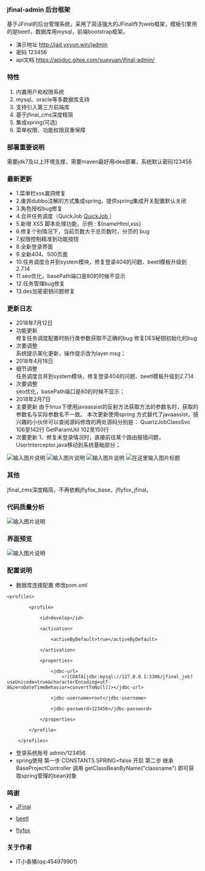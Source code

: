 ### jfinal-admin 后台框架 
基于JFinal的后台管理系统，采用了简洁强大的JFinal作为web框架，模板引擎用的是beetl，数据库用mysql，前端bootstrap框架。

- 演示地址 http://jad.yxyun.win/jadmin
- 密码 123456
- api文档 https://apidoc.gitee.com/supyuan/jfinal-admin/

### 特性
1. 内置用户和权限系统
2. mysql、oracle等多数据库支持
3. 支持引入第三方前端库
4. 基于jfinal_cms深度精简
5. 集成spring(可选)
6. 菜单权限、功能权限双重保障

### 部署重要说明
需要jdk7及以上环境支撑，需要maven最好用idea部署，系统默认密码123456


### 最新更新
- 1.菜单栏xss漏洞修复
- 2.废弃dubbo注解的方式集成spring，提供spring集成开关配置默认关闭
- 3.角色授权bug修复
- 4.合并任务调度（QuickJob [QuickJob ](https://gitee.com/supyuan/QuickJob)）
- 5.新增 XSS 脚本处理功能，示例 : ${nameHtml,xss}
- 6.修复个别情况下，当前页数大于总页数时，分页的 bug
- 7.权限控制精准到功能按钮
- 8.全新登录界面
- 9.全新404、500页面
- 10.任务调度合并到system模块，修复登录404的问题、beetl模板升级到2.7.14
- 11.seo优化，basePath端口是80的时候不显示
- 12.任务管理bug修复
- 13.des加密密钥问题修复

### 更新日志
- 2018年7月12日
- 功能更新<br/>
      修复任务调度配置时执行类参数获取不正确的bug 修复DES秘钥初始化的bug<br/>
- 次要调整<br/>
      系统提示美化更新，操作提示改为layer.msg；
- 2018年4月18日
- 细节调整<br/>
      任务调度合并到system模块，修复登录404的问题、beetl模板升级到2.7.14<br/>
- 次要调整<br/>
      seo优化，basePath端口是80的时候不显示；
- 2018年2月7日
- 主要更新
	由于linux下使用javaassist的反射方法获取方法的参数名时，获取的参数名与实际参数名不一致。
本次更新使用spring 方式替代了javaassist，感兴趣的小伙伴可以查阅源码修改的两处源码分别是：
QuartzJobClassSvc 106至142行
GetParamUtil 102至150行
- 次要更新
	1、修复未登录情况时，直接前往某个路由报错问题，UserInterceptor.java移动到系统基础部分；
	
![输入图片说明](https://gitee.com/uploads/images/2017/1215/094356_924f59cf_22738.png "1.png")
![输入图片说明](https://gitee.com/uploads/images/2017/1215/094408_27becaa2_22738.png "2.png")
![输入图片说明](https://gitee.com/uploads/images/2017/1215/094417_2dcf7299_22738.png "3.png")
![](https://git.oschina.net/uploads/images/2017/0516/223055_56ede065_22738.png "在这里输入图片标题")


### 其他
jfinal_cms深度精简，不再依赖jflyfox_base，jflyfox_jfinal。

### 代码质量分析
![输入图片说明](https://gitee.com/uploads/images/2017/1103/105801_c6f199f4_22738.png "fx3.png")

### 界面预览
![输入图片说明](https://gitee.com/uploads/images/2017/1103/110136_c846750a_22738.png "2017-11-03_110222.png")

### 配置说明
- 数据库连接配置 修改pom.xml
```
<profiles>

        <profile>

            <id>develop</id>

            <activation>

                <activeByDefault>true</activeByDefault>

            </activation>

            <properties>

                <jdbc-url>
                    <![CDATA[jdbc:mysql://127.0.0.1:3306/jfinal_job?useUnicode=true&characterEncoding=utf-8&zeroDateTimeBehavior=convertToNull]]></jdbc-url>

                <jdbc-username>root</jdbc-username>

                <jdbc-password>123456</jdbc-password>

            </properties>

        </profile>

    </profiles>
```
- 登录系统账号 admin/123456
- spring使用
第一步 CONSTANTS.SPRING=false 开启
第二步 继承 BaseProjectController 调用 getClassBeanByName("classname") 即可获取spring管理的bean对象


### 鸣谢
- [JFinal](http://www.oschina.net/p/jfinal)

- [beetl](http://ibeetl.com/)

- [flyfox](http://git.oschina.net/flyfox)

### 关于作者
- IT小香猪(qq:454979901)
